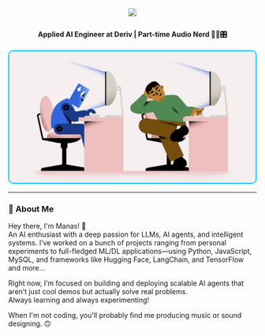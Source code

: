 <h1 align="center">
  <img src="https://readme-typing-svg.herokuapp.com?font=Fira+Code&size=35&pause=500&color=00c3ff&center=true&vCenter=true&width=450&lines=Manas+Karra" />
</h1>
<h4 align="center"> Applied AI Engineer at Deriv | Part-time Audio Nerd 👨‍💻🎛️ </h4> 

<p align="center">
  <img src="1732271587_The-Prompt-GIF-Instagram-co-founder-backs-startup-helping-devs-fend-off-AI-1200x640-1.gif" width="500" style="border-radius: 10px; border: 2px solid #00c3ff;" />
</p>

---

### 🚀 **About Me**

Hey there, I'm Manas! 👋  
An AI enthusiast with a deep passion for LLMs, AI agents, and intelligent systems. I’ve worked on a bunch of projects ranging from personal experiments to full-fledged ML/DL applications—using Python, JavaScript, MySQL, and frameworks like Hugging Face, LangChain, and TensorFlow and more...  

Right now, I’m focused on building and deploying scalable AI agents that aren’t just cool demos but actually solve real problems.  
Always learning and always experimenting!  

When I'm not coding, you'll probably find me producing music or sound designing. 🙃  
